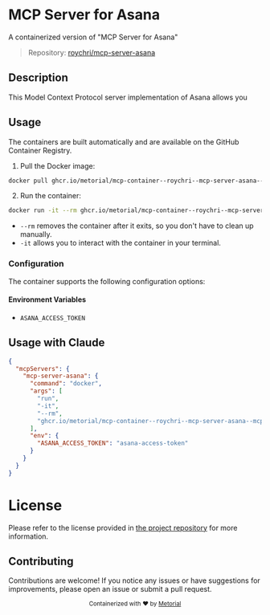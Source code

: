
# MCP Server for Asana

A containerized version of "MCP Server for Asana"

> Repository: [roychri/mcp-server-asana](https://github.com/roychri/mcp-server-asana)

## Description

This Model Context Protocol server implementation of Asana allows you


## Usage

The containers are built automatically and are available on the GitHub Container Registry.

1. Pull the Docker image:

```bash
docker pull ghcr.io/metorial/mcp-container--roychri--mcp-server-asana--mcp-server-asana
```

2. Run the container:

```bash
docker run -it --rm ghcr.io/metorial/mcp-container--roychri--mcp-server-asana--mcp-server-asana 
```

- `--rm` removes the container after it exits, so you don't have to clean up manually.
- `-it` allows you to interact with the container in your terminal.


### Configuration

The container supports the following configuration options:




#### Environment Variables

- `ASANA_ACCESS_TOKEN`




## Usage with Claude

```json
{
  "mcpServers": {
    "mcp-server-asana": {
      "command": "docker",
      "args": [
        "run",
        "-it",
        "--rm",
        "ghcr.io/metorial/mcp-container--roychri--mcp-server-asana--mcp-server-asana"
      ],
      "env": {
        "ASANA_ACCESS_TOKEN": "asana-access-token"
      }
    }
  }
}
```

# License

Please refer to the license provided in [the project repository](https://github.com/roychri/mcp-server-asana) for more information.

## Contributing

Contributions are welcome! If you notice any issues or have suggestions for improvements, please open an issue or submit a pull request.

<div align="center">
  <sub>Containerized with ❤️ by <a href="https://metorial.com">Metorial</a></sub>
</div>
  